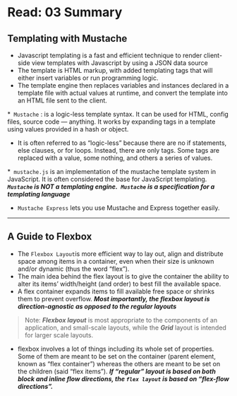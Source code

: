 # Read: 03 Summary
## Templating with Mustache

* Javascript templating is a fast and efficient technique to render client-side view templates with Javascript by using a JSON data source
* The template is HTML markup, with added templating tags that will either insert variables or run programming logic.
* The template engine then replaces variables and instances declared in a template file with actual values at runtime, and convert the template into an HTML file sent to the client.

*` Mustache` :  is a logic-less template syntax. It can be used for HTML, config files, source code — anything. It works by expanding tags in a template using values provided in a hash or object.
* It is often referred to as “logic-less” because there are no if statements, else clauses, or for loops. Instead, there are only 
tags. Some tags are replaced with a value, some nothing, and others a series of values.

*` mustache.js` is an implementation of the mustache template system in JavaScript. It is often considered the base for JavaScript templating.
***`Mustache` is NOT a templating engine.` Mustache` is a specification for a templating language***
* `Mustache Express` lets you use Mustache and Express together easily.
----------------------------------------------------------------------------------------------------
## A Guide to Flexbox

* The `Flexbox Layout`is more efficient way to lay out, align and distribute space among items in a container, even when their size is unknown and/or dynamic (thus the word “flex”).
* The main idea behind the flex layout is to give the container the ability to alter its items’ width/height (and order) to best fill the available space.
* A flex container expands items to fill available free space or shrinks them to prevent overflow.
***Most importantly, the flexbox layout is direction-agnostic as opposed to the regular layouts***
> Note: ***Flexbox layout*** is most appropriate to the components of an application, and small-scale layouts, while the ***Grid*** layout is intended for larger scale layouts.
* flexbox involves a lot of things including its whole set of properties. Some of them are meant to be set on the container (parent element, known as “flex container”) whereas the others are meant to be set on the children (said “flex items”).
***If “regular” layout is based on both block and inline flow directions, the `flex layout` is based on “flex-flow directions”.***
